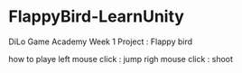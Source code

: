 # FlappyBird-LearnUnity
 
DiLo Game Academy 
Week 1 Project : Flappy bird

how to playe
left mouse click : jump
righ mouse click : shoot
